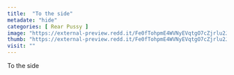 ```yaml
---
title:  "To the side"
metadate: "hide"
categories: [ Rear Pussy ]
image: "https://external-preview.redd.it/Fe0fTohpmE4WVNyEVqtgO7cZjrlu2JUxR1O9byvUzAw.jpg?auto=webp&s=8dd5d044f30e4da67d823eb36ede8ac69596ea4d"
thumb: "https://external-preview.redd.it/Fe0fTohpmE4WVNyEVqtgO7cZjrlu2JUxR1O9byvUzAw.jpg?width=640&crop=smart&auto=webp&s=65634ee7ef2541998ce65fcf0f6fd3a25a28a37c"
visit: ""
---
```

To the side
